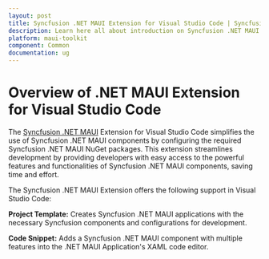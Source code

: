 ```yaml
---
layout: post
title: Syncfusion .NET MAUI Extension for Visual Studio Code | Syncfusion
description: Learn here all about introduction on Syncfusion .NET MAUI extension for Visual Studio Code which made integration made ease.
platform: maui-toolkit
component: Common
documentation: ug
---
```


# Overview of .NET MAUI Extension for Visual Studio Code

The [Syncfusion .NET MAUI](https://marketplace.visualstudio.com/items?itemName=SyncfusionInc.MAUI-VSCode-Extensions) Extension for Visual Studio Code simplifies the use of Syncfusion .NET MAUI components by configuring the required Syncfusion .NET MAUI NuGet packages. This extension streamlines development by providing developers with easy access to the powerful features and functionalities of Syncfusion .NET MAUI components, saving time and effort.

The Syncfusion .NET MAUI Extension offers the following support in Visual Studio Code: 

**Project Template:** Creates Syncfusion .NET MAUI applications with the necessary Syncfusion components and configurations for development.

**Code Snippet:** Adds a Syncfusion .NET MAUI component with multiple features into the .NET MAUI Application's XAML code editor.
